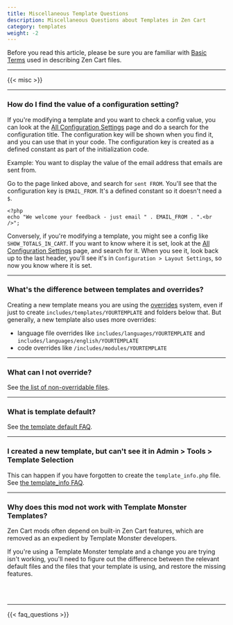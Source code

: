 ```yaml
---
title: Miscellaneous Template Questions 
description: Miscellaneous Questions about Templates in Zen Cart
category: templates
weight: -2
---
```


Before you read this article, please be sure you are familiar with 
[Basic Terms](/user/first_steps/basic_terms/) used in describing
Zen Cart files. 

---

{{< misc >}} 

--- 

### How do I find the value of a configuration setting? 

If you're modifying a template and you want to check a config value, you can 
look at the [All Configuration Settings](/user/admin_pages/configuration/all/) page 
and do a search for the configuration title.  The configuration key will be 
shown when you find it, and you can use that in your code.  The configuration
key is created as a defined constant as part of the initialization code. 

Example: You want to display the value of the email address that emails
are sent from.  

Go to the page linked above, and search for `sent FROM`.  You'll see that the 
configuration key is `EMAIL_FROM`.   It's a defined constant so it doesn't 
need a `$`. 

```
<?php
echo "We welcome your feedback - just email " . EMAIL_FROM . ".<br />"; 
```

Conversely, if you're modifying a template, you might see a config like 
`SHOW_TOTALS_IN_CART`.
If you want to know where it is set, 
look at the [All Configuration Settings](/user/admin_pages/configuration/all/) page, 
and search for it. 
When you see it, look back up to the last header, you'll see it's in 
`Configuration > Layout Settings`, so now you know where it is set.


---

### What's the difference between templates and overrides? 
Creating a new template means you are using the 
[overrides](/user/first_steps/overrides/) system, 
even if just to create `includes/templates/YOURTEMPLATE` and 
folders below that.   But generally, a new template also uses 
more overrides: 

- language file overrides like `includes/languages/YOURTEMPLATE` and `includes/languages/english/YOURTEMPLATE` 
- code overrides like `/includes/modules/YOURTEMPLATE`

---
### What can I not override?
See [the list of non-overridable files](/user/template/template_overrides/#what-can-i-not-override).

---
### What is template default? 
See [the template default FAQ](/user/template/template_default/). 

---
### I created a new template, but can't see it in Admin > Tools > Template Selection

This can happen if you have forgotten to create the `template_info.php` file. 
See [the template_info FAQ](/user/template/template_info/). 

---

### Why does this mod not work with Template Monster Templates?
Zen Cart mods often depend on built-in Zen Cart features, which are 
removed as an expedient by Template Monster developers.  

If you're using a Template Monster template and a change you are 
trying isn't working, you'll need to figure out the difference 
between the relevant default files and the files that your template 
is using, and restore the missing features.

<br /><br />


---
<!-- please keep this at the end --> 
{{< faq_questions >}}
